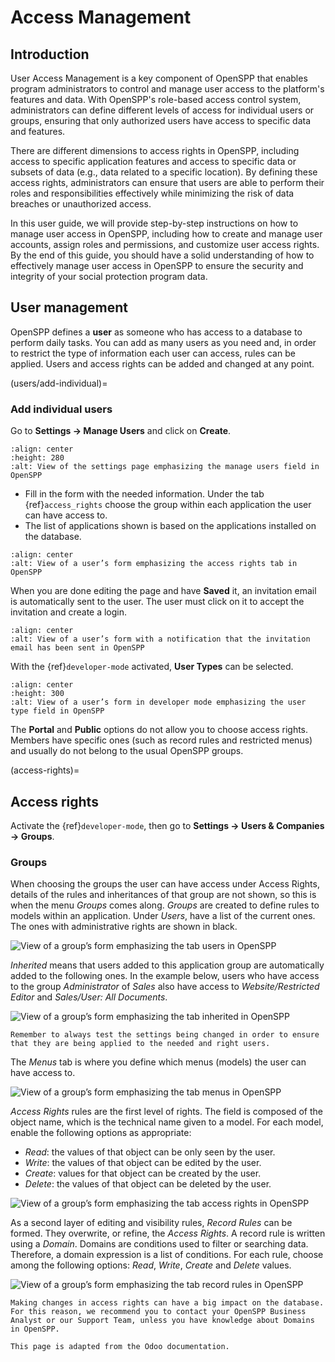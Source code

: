 # Access Management

## Introduction

User Access Management is a key component of OpenSPP that enables program administrators to control and manage user access to the platform's features and data. With OpenSPP's role-based access control system, administrators can define different levels of access for individual users or groups, ensuring that only authorized users have access to specific data and features.

There are different dimensions to access rights in OpenSPP, including access to specific application features and access to specific data or subsets of data (e.g., data related to a specific location). By defining these access rights, administrators can ensure that users are able to perform their roles and responsibilities effectively while minimizing the risk of data breaches or unauthorized access.

In this user guide, we will provide step-by-step instructions on how to manage user access in OpenSPP, including how to create and manage user accounts, assign roles and permissions, and customize user access rights. By the end of this guide, you should have a solid understanding of how to effectively manage user access in OpenSPP to ensure the security and integrity of your social protection program data.


## User management

OpenSPP defines a **user** as someone who has access to a database to perform daily tasks. You can add
as many users as you need and, in order to restrict the type of information each user can access,
rules can be applied. Users and access rights can be added and changed at any point.

(users/add-individual)=
### Add individual users

Go to **Settings -> Manage Users** and click on **Create**.

```{figure} access_management/manage-users.png
:align: center
:height: 280
:alt: View of the settings page emphasizing the manage users field in OpenSPP
```

- Fill in the form with the needed information. Under the tab {ref}`access_rights` choose the group within each application the user can have access to.
- The list of applications shown is based on the applications installed on the database.

```{figure} access_management/new_user.png
:align: center
:alt: View of a user’s form emphasizing the access rights tab in OpenSPP
```

When you are done editing the page and have **Saved** it, an invitation email is automatically sent to the user. The user must click on it to accept the invitation and create a login.

```{figure} access_management/invitation-email.png
:align: center
:alt: View of a user’s form with a notification that the invitation email has been sent in OpenSPP
```

With the {ref}`developer-mode` activated, **User Types** can be selected.

```{figure} access_management/user-type.png
:align: center
:height: 300
:alt: View of a user’s form in developer mode emphasizing the user type field in OpenSPP
```

The **Portal** and **Public** options do not allow you to choose access rights. Members have specific ones (such as record rules and restricted menus) and usually do not belong to the usual OpenSPP groups.

(access-rights)=
## Access rights

Activate the {ref}`developer-mode`, then go to **Settings -> Users & Companies -> Groups**.

### Groups

When choosing the groups the user can have access under Access Rights, details of the rules and inheritances of that group are not shown, so this is when the menu *Groups* comes along. *Groups* are created to define rules to models within an application.
Under *Users*, have a list of the current ones. The ones with administrative rights are shown in black.

![View of a group’s form emphasizing the tab users in OpenSPP](access_management/groups-users.png)

*Inherited* means that users added to this application group are automatically added to the following ones. In the example below, users who have access to the group *Administrator* of *Sales* also have access to *Website/Restricted Editor* and *Sales/User: All Documents*.

![View of a group’s form emphasizing the tab inherited in OpenSPP](access_management/groups-inherited.png)

```{note}
Remember to always test the settings being changed in order to ensure that they are being applied to the needed and right users.
```

The *Menus* tab is where you define which menus (models) the user can have access to.

![View of a group’s form emphasizing the tab menus in OpenSPP](access_management/groups-menus.png)

*Access Rights* rules are the first level of rights. The field is composed of the object name, which is the technical name given to a model. For each model, enable the following options as appropriate:

- *Read*: the values of that object can be only seen by the user.
- *Write*: the values of that object can be edited by the user.
- *Create*: values for that object can be created by the user.
- *Delete*: the values of that object can be deleted by the user.

![View of a group’s form emphasizing the tab access rights in OpenSPP](access_management/groups-access-rights.png)

As a second layer of editing and visibility rules, *Record Rules* can be formed. They overwrite, or refine, the *Access Rights*.
A record rule is written using a *Domain*. Domains are conditions used to filter or searching data. Therefore, a domain expression is a list of conditions. For each rule, choose among the following options: *Read*, *Write*, *Create* and *Delete* values.

![View of a group’s form emphasizing the tab record rules in OpenSPP](access_management/groups-record-rules.png)

```{note}
Making changes in access rights can have a big impact on the database. For this reason, we recommend you to contact your OpenSPP Business Analyst or our Support Team, unless you have knowledge about Domains in OpenSPP.
```

```{note}
This page is adapted from the Odoo documentation.
```